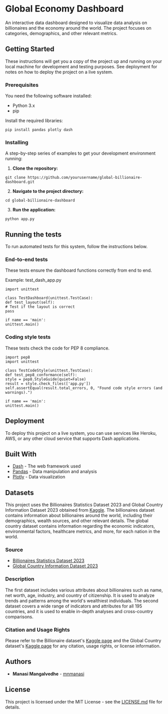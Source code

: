 # Global Economy Dashboard

An interactive data dashboard designed to visualize data analysis on billionaires and the economy around the world. The project focuses on categories, demographics, and other relevant metrics.

## Getting Started

These instructions will get you a copy of the project up and running on your local machine for development and testing purposes. See deployment for notes on how to deploy the project on a live system.

### Prerequisites

You need the following software installed:

- Python 3.x
- pip

Install the required libraries:

```
pip install pandas plotly dash
```

### Installing

A step-by-step series of examples to get your development environment running:

1. **Clone the repository:**

```
git clone https://github.com/yourusername/global-billionaire-dashboard.git
```

2. **Navigate to the project directory:**

```
cd global-billionaire-dashboard
```

3. **Run the application:**

```
python app.py
```

## Running the tests

To run automated tests for this system, follow the instructions below.

### End-to-end tests

These tests ensure the dashboard functions correctly from end to end.

Example: test_dash_app.py
```
import unittest

class TestDashboard(unittest.TestCase):
def test_layout(self):
# Test if the layout is correct
pass

if name == 'main':
unittest.main()
```

### Coding style tests

These tests check the code for PEP 8 compliance.

```
import pep8
import unittest

class TestCodeStyle(unittest.TestCase):
def test_pep8_conformance(self):
style = pep8.StyleGuide(quiet=False)
result = style.check_files(['app.py'])
self.assertEqual(result.total_errors, 0, "Found code style errors (and warnings).")

if name == 'main':
unittest.main()
```

## Deployment

To deploy this project on a live system, you can use services like Heroku, AWS, or any other cloud service that supports Dash applications.

## Built With

* [Dash](https://dash.plotly.com/) - The web framework used
* [Pandas](https://pandas.pydata.org/) - Data manipulation and analysis
* [Plotly](https://plotly.com/python/) - Data visualization

## Datasets

This project uses the Billionaires Statistics Dataset 2023 and Global Country Information Dataset 2023 obtained from [Kaggle](https://www.kaggle.com/). The billionaires dataset contains information about billionaires around the world, including their demographics, wealth sources, and other relevant details. The global country dataset contains information regarding the economic indicators, environmental factors, healthcare metrics, and more, for each nation in the world.

### Source
- [Billionaires Statistics Dataset 2023](https://www.kaggle.com/datasets/nelgiriyewithana/billionaires-statistics-dataset)
- [Global Country Information Dataset 2023](https://www.kaggle.com/datasets/nelgiriyewithana/countries-of-the-world-2023?resource=download)

### Description
The first dataset includes various attributes about billionaires such as name, net worth, age, industry, and country of citizenship. It is used to analyze trends and patterns among the world's wealthiest individuals. The second dataset covers a wide range of indicators and attributes for all 195 countries, and it is used to enable in-depth analyses and cross-country comparisons. 

### Citation and Usage Rights
Please refer to the Billionaire dataset's [Kaggle page](https://www.kaggle.com/datasets/nelgiriyewithana/billionaires-statistics-dataset) and the Global Country dataset's [Kaggle page](https://www.kaggle.com/datasets/nelgiriyewithana/countries-of-the-world-2023?resource=download) for any citation, usage rights, or license information.

## Authors

* **Manasi Mangalvedhe** - [mnmanasi](https://github.com/mnmanasi)

## License

This project is licensed under the MIT License - see the [LICENSE.md](LICENSE.md) file for details.
